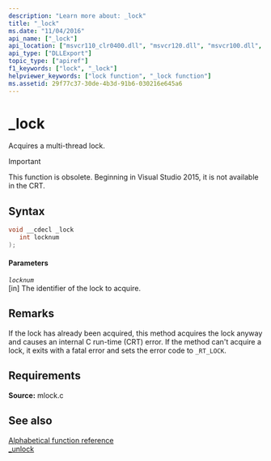 ```yaml
---
description: "Learn more about: _lock"
title: "_lock"
ms.date: "11/04/2016"
api_name: ["_lock"]
api_location: ["msvcr110_clr0400.dll", "msvcr120.dll", "msvcr100.dll", "msvcr90.dll", "msvcr80.dll", "msvcr110.dll", "msvcrt.dll", "msvcr120_clr0400.dll"]
api_type: ["DLLExport"]
topic_type: ["apiref"]
f1_keywords: ["lock", "_lock"]
helpviewer_keywords: ["lock function", "_lock function"]
ms.assetid: 29f77c37-30de-4b3d-91b6-030216e645a6
---
```

# _lock

Acquires a multi-thread lock.

> [!IMPORTANT]
> This function is obsolete. Beginning in Visual Studio 2015, it is not available in the CRT.

## Syntax

```cpp
void __cdecl _lock
   int locknum
);
```

#### Parameters

*`locknum`*<br/>
[in] The identifier of the lock to acquire.

## Remarks

If the lock has already been acquired, this method acquires the lock anyway and causes an internal C run-time (CRT) error. If the method can't acquire a lock, it exits with a fatal error and sets the error code to `_RT_LOCK`.

## Requirements

**Source:** mlock.c

## See also

[Alphabetical function reference](./reference/crt-alphabetical-function-reference.md)\
[_unlock](./unlock.md)
